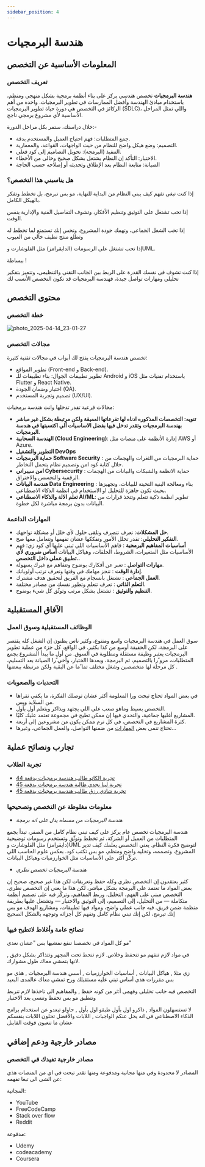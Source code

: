 ```yaml
---
sidebar_position: 4
---
```


# هندسة البرمجيات

## المعلومات الأساسية عن التخصص
### تعريف التخصص 
**هندسة البرمجيات** تخصص هندسي يركز على بناء أنظمة برمجية بشكل منهجي ومنظم، باستخدام مبادئ الهندسة وأفضل الممارسات في تطوير البرمجيات.
واحدة من أهم الركائز في التخصص هي دورة حياة تطوير البرمجيات (SDLC)، واللي تمثل المراحل الأساسية لأي مشروع برمجي ناجح.

خلال دراستك، ستمر بكل مراحل الدورة:-
- جمع المتطلبات: فهم احتياج العميل والمستخدم بدقة.
-	التصميم: وضع هيكل واضح للنظام من حيث الواجهات، القواعد، والمعمارية.
-	التنفيذ (البرمجة): تحويل التصاميم إلى كود فعلي.
-	الاختبار: التأكد إن النظام يشتغل بشكل صحيح وخالي من الأخطاء.
-	الصيانة: متابعة النظام بعد الإطلاق وتحديثه أو إصلاحه حسب الحاجة

### هل يناسبني هذا التخصص؟  
إذا كنت تبغى تفهم كيف يبنى النظام من البداية للنهاية، مو بس تبرمج، بل تخطط وتفكر بالهيكل الكامل.
 
إذا تحب تشتغل على التوثيق وتنظيم الأفكار، وتشوف التفاصيل الفنية والإدارية بنفس الوقت.
 
إذا تحب الشغل الجماعي، وتهمك جودة المشروع، وتحس إنك تستمتع لما تخطط له وتطلع منتج نظيف خالي من العيوب
 
إذا تحب تشتغل على الرسومات (الدايقرامز) مثل الفلوشارت وUML.

ببساطة ! 

إذا كنت تشوف في نفسك القدرة على الربط بين الجانب التقني والتنظيمي، وتتميز بتفكير تحليلي ومهارات تواصل جيدة، فهندسة البرمجيات قد تكون التخصص الأنسب لك


## محتوى التخصص

### خطة التخصص  
 ![photo_2025-04-14_23-01-27](https://github.com/user-attachments/assets/ad64af46-8413-44c4-a4c2-884062cf292a)


### مجالات التخصص  
تخصص هندسة البرمجيات يفتح لك أبواب في مجالات تقنية كثيرة:

 - تطوير المواقع (Front-end و Back-end).
 - تطوير تطبيقات الجوال: بناء تطبيقات للـ Android و iOS باستخدام تقنيات مثل Flutter و React Native.
 - اختبار وضمان الجودة (QA).
 - تصميم وتجربة المستخدم (UX/UI).

مجالات فرعية تقدر تدخلها وانت هندسة برمجيات:
* **تنويه: التخصصات المذكوره ادناه لها تفرعاتها العميقة ولكن مرتبطة بشكل غير مباشر بهندسة البرمجيات وتقدر تدخل فيها بفضل الاساسيات ألي اكتسبتها في هندسة البرمجيات.**
* **الهندسة السحابية (Cloud Engineering)**: إدارة الأنظمة على منصات مثل AWS أو Azure.
* **التطوير والتشغيل DevOps**
* **حماية البرمجيات Software Security** : حماية البرمجيات من الثغرات والهجمات من خلال كتابة كود امن وتصميم نظام يتحمل النخاطر.
* **امن سيبراني Cybersecurity** : حماية الانظمة والشبكات والبيانات من الهجمات الرقمية والتجسس والاختراق.
* **هندسة البيانات Data Engineering** : بناء ومعالجة البنية التحيتة للبيانات، وتجهيزها بحيث تكون جاهزة للتحليل او الاستخدام في انظمة الذكاء الاصطناعي.
* **تعلم الالة والذكاء الاصطناعي AI/ML**: تطوير انظمة ذكية تتعلم وتتخذ قرارات من البيانات بدون برمجة مباشرة لكل خطوة.


### المهارات الداعمة  
* **حل المشكلات**: تعرف تتصرف وتلقى حلول لأي خلل أو مشكلة تواجهك.
* **التفكير التحليلي**: تقدر تحلل الأمور وتفككها عشان تفهمها وتتعامل معها صح.
* **أساسيات المفاهيم البرمجية** : فاهم الأساسيات اللي تبني عليها أي كود زي: فهم الأساسيات مثل المتغيرات، الشروط، الحلقات، وهياكل البيانات **أساس ضروري لأي تطبيق عملي داخل التخصص..**
* **مهارات التواصل** : تعبر عن أفكارك بوضوح وتتفاهم مع غيرك بسهولة.
* **إدارة الوقت** : تنجز مهامك في وقتها وتعرف ترتب أولوياتك.
* **العمل الجماعي** : تشتغل بانسجام مع الفريق لتحقيق هدف مشترك.
* **التعلم الذاتي** : تعرف تتعلم وتطور نفسك من مصادر مختلفة.
* **التنظيم والتوثيق** : تشتغل بشكل مرتب وتوثّق كل شيء بوضوح.



## الآفاق المستقبلية
### الوظائف المستقبلية وسوق العمل  
سوق العمل في هندسة البرمجيات واسع ومتنوع، وكثير ناس يظنون إن الشغل كله يقتصر على البرمجة، لكن الحقيقة أوسع
من كذا بكثير.
في الواقع، كل جزء من عملية تطوير البرمجيات يعتبر وظيفة مستقلة ومطلوبة في السوق. من أول ما يبدأ المشروع بجمع
المتطلبات، مرو ًرا بالتصميم، ثم البرمجة، وبعدها االختبار، وأخي ًرا الصيانة بعد التسليم، كل مرحلة لها متخصصين وشغل
مختلف تما ًما عن البقية ولكن مرتبطة ببعضها .

### التحديات والصعوبات  
* في بعض المواد تحتاج تبحث ورا المعلومة أكثر عشان توصلك الفكرة، ما يكفي تقراها من السلايد وبس.
* التخصص بسيط وماهو صعب على اللي يجتهد ويذاكر ويتعلم أول بأول.
* المشاريع أغلبها جماعية، والتحدي فيها إن ممكن تطيح في مجموعة تعتمد عليك كليًا.
* كثرة المشاريع في التخصص، في كل ترم ممكن يكون من مشروعين إلى أربعة.
* تحتاج تنمي بعض [المهارات](#المهارات-الداعمة) من ضمنها التواصل، والعمل الجماعي، وغيرها...


## تجارب ونصائح عملية
### تجربة الطلاب  
- [تجربة الكاتو طالب هندسة برمجيات بدفعة 44](https://uqucc-majors.sb.sa/blog/se-exp/elcato)
- [تجربة لينا نجدي طالبة هندسة برمجيات بدفعة 45](https://uqucc-majors.sb.sa/blog/se-exp/lina-najdi)
- [تجربة شادي رزق  طالب هندسة برمجيات بدفعة 45](https://uqucc-majors.sb.sa/blog/se-exp/shadi)
### معلومات مغلوطة عن التخصص وتصحيحها  
- *هندسة البرمجيات من مسماه يدل على انه برمجة*

هندسة البرمجيات تخصص عام يركز على كيف تبني نظام كامل من الصفر، تبدأ بجمع المتطلبات من العميل أو الشركة، ثم تخطط وتوثّق وتستخدم رسومات توضيحية (دايقرامز) مثل الفلوشارت وUML لتوضيح فكرة النظام.
يعني التخصص يعلمك كيف تدير المشروع، وتصممه، وتخليه واضح ومنظم، مو بس تكتب كود.
بعكس علوم الحاسب اللي تركّز أكثر على الأساسيات مثل الخوارزميات وهياكل البيانات.


- *هندسة البرمجيات تخصص نظري*
  
كثير يعتقدون إن التخصص نظري وكله حفظ وتعريفات لكن هذا غير صحيح، صحيح إن بعض المواد ما تعتمد على البرمجة بشكل مباشر، لكن هذا ما يعني إن التخصص نظري.
التخصص مبني على الفهم، التحليل، وربط المفاهيم، وتركّز فيه على تصميم أنظمة متكاملة — من التحليل، إلى التصميم، إلى التوثيق والاختبار — وتشتغل عليها بطريقة منظمة ضمن فريق. 
فيه جانب عملي واضح، ومواد فيها تطبيقات، ومشاريع الهدف مو بس إنك تبرمج، لكن إنك تبني نظام كامل وتفهم كل أجزائه وتوجهه بالشكل الصحيح


### نصائح عامة وأغلاط لاتطيح فيها  
مو كل المواد في تخصصنا تنفع نمشيها بس "عشان نعدي"

في مواد لازم تنفهم مو تنحفظ وخلاص. لازم تنحط تحت المجهر وتتذاكر بشكل دقيق , لانها بتمشي معاك طول مشوارك.

زي مثلا , هياكل البيانات , أساسيات الخوارزميات , أسس هندسة البرمجيات , هذي مو بس مقررات هذي أساس تبني عليه مستقبلك ورح تمشي معاك عالمدى البعيد

التخصص فيه جانب تحليلي وفهمي أ:ثر من كونه حفظ , والمفاهيم الي تاخذها لازم تنربط وتتطبق مو بس تحفظ وتنسى بعد الاختبار

لا تستسهلون المواد , ذاكرو اول بأول طبقو اول بأول , حاولو تبعدو عن استخدام برامج الذكاء الاصطناعي في انه يحل عنكم الواجبات , اللابات والأفضل تحلون اللابات بنفسكم عشان ما تتعبون فوقت الفاينل

## مصادر خارجية ودعم إضافي

### مصادر خارجية تفيدك في التخصص  
المصادر لا محدودة وفي منها مجانية ومدفوعة ومنها تقدر تبحث في اي من المنصات هذي عن الشي الي تبغا تفهمه:

المجانية:

- YouTube 
- FreeCodeCamp
- Stack over flow
- Reddit

مدفوعة:

- Udemy
- codeacademy
- Coursera  

